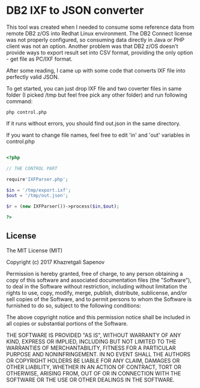 # DB2 IXF to JSON converter

This tool was created when I needed to consume some reference data from remote DB2 z/OS into Redhat Linux environment. The DB2 Connect license was not properly configured, so consuming data directly in Java or PHP client was not an option. Another problem was that DB2 z/OS doesn't provide ways to export result set into CSV format, providing the only option - get file as PC/IXF format.

After some reading, I came up with some code that converts IXF file into perfectly valid JSON.

To get started, you can just drop IXF file and two coverter files in same folder (I picked /tmp but feel free pick any other folder) and run following command:

```
php control.php
```
If it runs without errors, you should find out.json in the same directory.

If you want to change file names, feel free to edit 'in' and 'out' variables in control.php

```php

<?php

// THE CONTROL PART

require'IXFParser.php';

$in = '/tmp/export.ixf';
$out = '/tmp/out.json';

$r = (new IXFParser())->process($in,$out);

?>

```
## License

The MIT License (MIT)

Copyright (c) 2017 Khazretgali Sapenov

Permission is hereby granted, free of charge, to any person obtaining a copy
of this software and associated documentation files (the "Software"), to deal
in the Software without restriction, including without limitation the rights
to use, copy, modify, merge, publish, distribute, sublicense, and/or sell
copies of the Software, and to permit persons to whom the Software is
furnished to do so, subject to the following conditions:

The above copyright notice and this permission notice shall be included in all
copies or substantial portions of the Software.

THE SOFTWARE IS PROVIDED "AS IS", WITHOUT WARRANTY OF ANY KIND, EXPRESS OR
IMPLIED, INCLUDING BUT NOT LIMITED TO THE WARRANTIES OF MERCHANTABILITY,
FITNESS FOR A PARTICULAR PURPOSE AND NONINFRINGEMENT. IN NO EVENT SHALL THE
AUTHORS OR COPYRIGHT HOLDERS BE LIABLE FOR ANY CLAIM, DAMAGES OR OTHER
LIABILITY, WHETHER IN AN ACTION OF CONTRACT, TORT OR OTHERWISE, ARISING FROM,
OUT OF OR IN CONNECTION WITH THE SOFTWARE OR THE USE OR OTHER DEALINGS IN THE
SOFTWARE.
